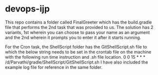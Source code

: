 # devops-ijp
This repo contains a folder called FinalGreeter which has the build.gradle file that performs the 2nd task that was provided to us. The solution has 2 variants, 1st wherein you can choose to pass your name as an argument and the 2nd wherein it prompts you to enter it after it starts running.


For the Cron task, the ShellScript folder has the GitShellScript.sh file to which the below string needs to be set in the crontab file on the machine with the following run time instruction and .sh file location.
0 0 15 * * * /d/Parvathi/gradle/ShellScript/GitShellScript.sh
I have also included the example log file for reference in the same folder.
